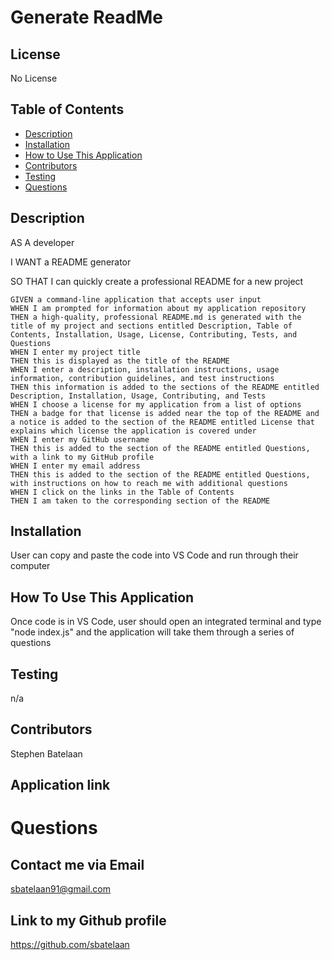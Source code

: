 
  # Generate ReadMe
  ## License
  No License
  ## Table of Contents
  * [Description](#description)
  * [Installation](#installation)
  * [How to Use This Application](#HowToUseThisApplication)
  * [Contributors](#contributors)
  * [Testing](#testing)
  * [Questions](#questions)
  ## Description
  AS A developer
  
  I WANT a README generator
  
  SO THAT I can quickly create a professional README for a new project
  ```
  GIVEN a command-line application that accepts user input
WHEN I am prompted for information about my application repository
THEN a high-quality, professional README.md is generated with the title of my project and sections entitled Description, Table of Contents, Installation, Usage, License, Contributing, Tests, and Questions
WHEN I enter my project title
THEN this is displayed as the title of the README
WHEN I enter a description, installation instructions, usage information, contribution guidelines, and test instructions
THEN this information is added to the sections of the README entitled Description, Installation, Usage, Contributing, and Tests
WHEN I choose a license for my application from a list of options
THEN a badge for that license is added near the top of the README and a notice is added to the section of the README entitled License that explains which license the application is covered under
WHEN I enter my GitHub username
THEN this is added to the section of the README entitled Questions, with a link to my GitHub profile
WHEN I enter my email address
THEN this is added to the section of the README entitled Questions, with instructions on how to reach me with additional questions
WHEN I click on the links in the Table of Contents
THEN I am taken to the corresponding section of the README
```


  ## Installation
  User can copy and paste the code into VS Code and run through their computer
  ## How To Use This Application
  Once code is in VS Code, user should open an integrated terminal and type "node index.js" and the application will take them through a series of questions
  ## Testing
  n/a
  ## Contributors
  Stephen Batelaan
  ## Application link
  
  # Questions
  ## Contact me via Email
  sbatelaan91@gmail.com
  ## Link to my Github profile
  https://github.com/sbatelaan

  

  

